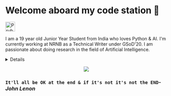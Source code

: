 # Welcome aboard my code station 🚀

<a href="https://dev.to/prubhtej">
  <img src="https://d2fltix0v2e0sb.cloudfront.net/dev-badge.svg" alt="Prubhtej Singh's DEV Profile" height="30" width="30">
</a>

I am a 19 year old Junior Year Student from India who loves Python & AI. I'm currently working at NRNB as a Technical Writer under GSoD'20. I am passionate about doing research in the field of Artificial Intelligence.

  
<details>
  <i> Welcome to my Universe!!</i>



- 🌌 I’m currently working at [NRNB](https://nrnb.org/) as a Technical Writer under Google's Season Of Docs 2020.
- 🔭 I’m currently learning __Artifical Intelligence__.
- 👯 I’m looking to collaborate on any projects related to (but not limited to) AI, Computer Vision & applications of Deep Learning.
- ✨ Pronouns: He/him
- 🛸 Fun fact: I'm a MSFT learn student ambassador and an IBM ZAmbassador 
- 🎼 Hobbies: Cooking & Contributing to Open Source

![PRUBHTEJ's github stats](https://github-readme-stats.vercel.app/api?username=PRUBHTEJ&show_icons=true&hide_border=true)

We have sped and warped through my universe. Wanna unveil yours? Contact me at: <a href="https://www.linkedin.com/in/prubhtej-singh">
  <img align="right" alt="LinkedIn" width="30px" src="https://cdn.jsdelivr.net/npm/simple-icons@3.1.0/icons/linkedin.svg" />
</a>
<a href="https://www.twitter.com/prubhtej">
  <img align="right" alt="Twitter" width="30px" src="https://cdn.jsdelivr.net/npm/simple-icons@3.1.0/icons/twitter.svg" />
</a>
<a href="mailto:prubhtejwadhwa@gmail.com">
  <img align="right" alt="Gmail" width="30px" src="https://cdn.jsdelivr.net/npm/simple-icons@3.1.0/icons/gmail.svg" />
</a>
</details>

<p align="center">
<img align="middle" src="https://images.readwrite.com/wp-content/uploads/2020/07/Artificial-Intelligence.jpeg" />
</p>

### `It'll all be OK at the end & if it's not it's not the END`- _John Lenon_
